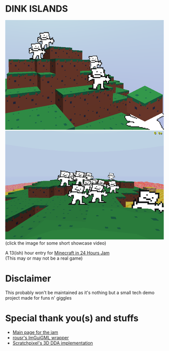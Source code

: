 DINK ISLANDS
===
[![banner](imgs/mj_thumbnail.png)](https://youtu.be/9pHZ_mvbDl0)
[![banner](imgs/mj_rat_time.gif)](https://youtu.be/9pHZ_mvbDl0)
(click the image for some short showcase video)

A 13(ish) hour entry for [Minecraft in 24 Hours Jam](https://itch.io/jam/minecraft-in-24-hours)
<br>(This may or may not be a real game)

Disclaimer
===
This probably won't be maintained as it's nothing but a small tech demo project made for funs n' giggles

Special thank you(s) and stuffs
===
* [Main page for the jam](https://itch.io/jam/minecraft-in-24-hours)
* [rousr's ImGuiGML wrapper](https://rousr.itch.io/imguigml)
* [Scratchpixel's 3D DDA implementation](https://www.scratchapixel.com/lessons/advanced-rendering/introduction-acceleration-structure/grid)
